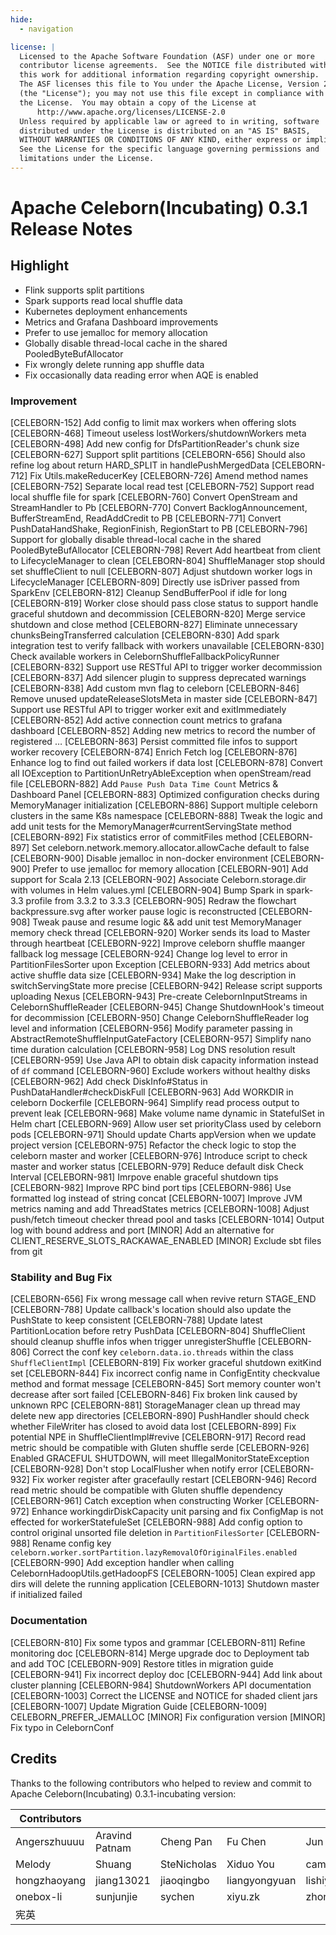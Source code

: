 ```yaml
---
hide:
  - navigation

license: |
  Licensed to the Apache Software Foundation (ASF) under one or more
  contributor license agreements.  See the NOTICE file distributed with
  this work for additional information regarding copyright ownership.
  The ASF licenses this file to You under the Apache License, Version 2.0
  (the "License"); you may not use this file except in compliance with
  the License.  You may obtain a copy of the License at
      http://www.apache.org/licenses/LICENSE-2.0
  Unless required by applicable law or agreed to in writing, software
  distributed under the License is distributed on an "AS IS" BASIS,
  WITHOUT WARRANTIES OR CONDITIONS OF ANY KIND, either express or implied.
  See the License for the specific language governing permissions and
  limitations under the License.
---
```


# Apache Celeborn(Incubating) 0.3.1 Release Notes

## Highlight

- Flink supports split partitions
- Spark supports read local shuffle data
- Kubernetes deployment enhancements
- Metrics and Grafana Dashboard improvements
- Prefer to use jemalloc for memory allocation
- Globally disable thread-local cache in the shared PooledByteBufAllocator
- Fix wrongly delete running app shuffle data
- Fix occasionally data reading error when AQE is enabled

### Improvement

[CELEBORN-152] Add config to limit max workers when offering slots
[CELEBORN-468] Timeout useless lostWorkers/shutdownWorkers meta
[CELEBORN-498] Add new config for DfsPartitionReader's chunk size
[CELEBORN-627] Support split partitions
[CELEBORN-656] Should also refine log about return HARD_SPLIT in handlePushMergedData
[CELEBORN-712] Fix Utils.makeReducerKey
[CELEBORN-726] Amend method names
[CELEBORN-752] Separate local read test
[CELEBORN-752] Support read local shuffle file for spark
[CELEBORN-760] Convert OpenStream and StreamHandler to Pb
[CELEBORN-770] Convert BacklogAnnouncement, BufferStreamEnd, ReadAddCredit to PB
[CELEBORN-771] Convert PushDataHandShake, RegionFinish, RegionStart to PB
[CELEBORN-796] Support for globally disable thread-local cache in the shared PooledByteBufAllocator
[CELEBORN-798] Revert Add heartbeat from client to LifecycleManager to clean
[CELEBORN-804] ShuffleManager stop should set shuffleClient to null
[CELEBORN-807] Adjust shutdown worker logs in LifecycleManager
[CELEBORN-809] Directly use isDriver passed from SparkEnv
[CELEBORN-812] Cleanup SendBufferPool if idle for long
[CELEBORN-819] Worker close should pass close status to support handle graceful shutdown and decommission
[CELEBORN-820] Merge service shutdown and close method
[CELEBORN-827] Eliminate unnecessary chunksBeingTransferred calculation
[CELEBORN-830] Add spark integration test to verify fallback with workers unavailable
[CELEBORN-830] Check available workers in CelebornShuffleFallbackPolicyRunner
[CELEBORN-832] Support use RESTful API to trigger worker decommission
[CELEBORN-837] Add silencer plugin to suppress deprecated warnings
[CELEBORN-838] Add custom mvn flag to celeborn
[CELEBORN-846] Remove unused updateReleaseSlotsMeta in master side
[CELEBORN-847] Support use RESTful API to trigger worker exit and exitImmediately
[CELEBORN-852] Add active connection count metrics to grafana dashboard
[CELEBORN-852] Adding new metrics to record the number of registered …
[CELEBORN-863] Persist committed file infos to support worker recovery
[CELEBORN-874] Enrich Fetch log
[CELEBORN-876] Enhance log to find out failed workers if data lost
[CELEBORN-878] Convert all IOException to PartitionUnRetryAbleException when openStream/read file
[CELEBORN-882] Add `Pause Push Data Time Count` Metrics & Dashboard Panel
[CELEBORN-883] Optimized configuration checks during MemoryManager initialization
[CELEBORN-886] Support multiple celeborn clusters in the same K8s namespace
[CELEBORN-888] Tweak the logic and add unit tests for the MemoryManager#currentServingState method
[CELEBORN-892] Fix statistics error of commitFiles method
[CELEBORN-897] Set celeborn.network.memory.allocator.allowCache default to false
[CELEBORN-900] Disable jemalloc in non-docker environment
[CELEBORN-900] Prefer to use jemalloc for memory allocation
[CELEBORN-901] Add support for Scala 2.13
[CELEBORN-902] Associate Celeborn.storage.dir with volumes in Helm values.yml
[CELEBORN-904] Bump Spark in spark-3.3 profile from 3.3.2 to 3.3.3
[CELEBORN-905] Redraw the flowchart backpressure.svg after worker pause logic is reconstructed
[CELEBORN-908] Tweak pause and resume logic && add unit test MemoryManager memory check thread
[CELEBORN-920] Worker sends its load to Master through heartbeat
[CELEBORN-922] Improve celeborn shuffle maanger fallback log message
[CELEBORN-924] Change log level to error in PartitionFilesSorter upon Exception
[CELEBORN-933] Add metrics about active shuffle data size
[CELEBORN-934] Make the log description in switchServingState more precise
[CELEBORN-942] Release script supports uploading Nexus
[CELEBORN-943] Pre-create CelebornInputStreams in CelebornShuffleReader
[CELEBORN-945] Change ShutdownHook's timeout for decommission
[CELEBORN-950] Change CelebornShuffleReader log level and information
[CELEBORN-956] Modify parameter passing in AbstractRemoteShuffleInputGateFactory
[CELEBORN-957] Simplify nano time duration calculation
[CELEBORN-958] Log DNS resolution result
[CELEBORN-959] Use Java API to obtain disk capacity information instead of `df` command
[CELEBORN-960] Exclude workers without healthy disks
[CELEBORN-962] Add check DiskInfo#Status in PushDataHandler#checkDiskFull
[CELEBORN-963] Add WORKDIR in celeborn Dockerfile
[CELEBORN-964] Simplify read process output to prevent leak
[CELEBORN-968] Make volume name dynamic in StatefulSet in Helm chart
[CELEBORN-969] Allow user set priorityClass used by celeborn pods
[CELEBORN-971] Should update Charts appVersion when we update project version
[CELEBORN-975] Refactor the check logic to stop the celeborn master and worker
[CELEBORN-976] Introduce script to check master and worker status
[CELEBORN-979] Reduce default disk Check Interval
[CELEBORN-981] Imrpove enable graceful shutdown tips
[CELEBORN-982] Improve RPC bind port tips
[CELEBORN-986] Use formatted log instead of string concat
[CELEBORN-1007] Improve JVM metrics naming and add ThreadStates metrics
[CELEBORN-1008] Adjust push/fetch timeout checker thread pool and tasks
[CELEBORN-1014] Output log with bound address and port
[MINOR] Add an alternative for CLIENT_RESERVE_SLOTS_RACKAWAE_ENABLED
[MINOR] Exclude sbt files from git

### Stability and Bug Fix

[CELEBORN-656] Fix wrong message call when revive return STAGE_END
[CELEBORN-788] Update callback's location should also update the PushState to keep consistent
[CELEBORN-788] Update latest PartitionLocation before retry PushData
[CELEBORN-804] ShuffleClient should cleanup shuffle infos when trigger unregisterShuffle
[CELEBORN-806] Correct the conf key `celeborn.data.io.threads` within the class `ShuffleClientImpl`
[CELEBORN-819] Fix worker graceful shutdown exitKind set
[CELEBORN-844] Fix incorrect config name in ConfigEntity checkvalue method and format message
[CELEBORN-845] Sort memory counter won't decrease after sort failed
[CELEBORN-846] Fix broken link caused by unknown RPC
[CELEBORN-881] StorageManager clean up thread may delete new app directories
[CELEBORN-890] PushHandler should check whether FileWriter has closed to avoid data lost
[CELEBORN-899] Fix potential NPE in ShuffleClientImpl#revive
[CELEBORN-917] Record read metric should be compatible with Gluten shuffle serde
[CELEBORN-926] Enabled GRACEFUL SHUTDOWN, will meet IllegalMonitorStateException
[CELEBORN-928] Don't stop LocalFlusher when notify error
[CELEBORN-932] Fix worker register after gracefaully restart
[CELEBORN-946] Record read metric should be compatible with Gluten shuffle dependency
[CELEBORN-961] Catch exception when constructing Worker
[CELEBORN-972] Enhance workingdirDiskCapacity unit parsing and fix ConfigMap is not effected for workerStatefuleSet
[CELEBORN-988] Add config option to control original unsorted file deletion in `PartitionFilesSorter`
[CELEBORN-988] Rename config key `celeborn.worker.sortPartition.lazyRemovalOfOriginalFiles.enabled`
[CELEBORN-990] Add exception handler when calling CelebornHadoopUtils.getHadoopFS
[CELEBORN-1005] Clean expired app dirs will delete the running application
[CELEBORN-1013] Shutdown master if initialized failed

### Documentation

[CELEBORN-810] Fix some typos and grammar
[CELEBORN-811] Refine monitoring doc
[CELEBORN-814] Merge upgrade doc to Deployment tab and add TOC
[CELEBORN-909] Restore titles in migration guide
[CELEBORN-941] Fix incorrect deploy doc
[CELEBORN-944] Add link about cluster planning
[CELEBORN-984] ShutdownWorkers API documentation
[CELEBORN-1003] Correct the LICENSE and NOTICE for shaded client jars
[CELEBORN-1007] Update Migration Guide
[CELEBORN-1009] CELEBORN_PREFER_JEMALLOC
[MINOR] Fix configuration version
[MINOR] Fix typo in CelebornConf

## Credits
Thanks to the following contributors who helped to review and commit to Apache Celeborn(Incubating) 0.3.1-incubating version:

| Contributors |                |               |               |                |             |
|--------------|----------------|---------------|---------------|----------------|-------------|
| Angerszhuuuu | Aravind Patnam | Cheng Pan     | Fu Chen       | Jun He         | Keyong Zhou |
| Melody       | Shuang         | SteNicholas   | Xiduo You     | camper42       | caojiaqing  |
| hongzhaoyang | jiang13021     | jiaoqingbo    | liangyongyuan | lishiyucn      | mingji      |
| onebox-li    | sunjunjie      | sychen        | xiyu.zk       | zhongqiang.czq | zwangsheng  |
| 宪英          |                |               |               |                |             |



